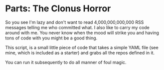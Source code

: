 # Parts: The Clonus Horror

So you see I'm lazy and don't want to read 4,000,000,000,000 RSS messages telling me who committed what.  I also like to carry my code around with me.   You never know when the mood will strike you and having tons of code with you might be a good thing.   

This script, is a small little piece of code that takes a simple YAML file (see mine, which is included as a starter) and grabs all the repos defined in it.

You can run it subsequently to do all manner of foul magic.

